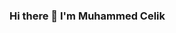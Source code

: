 ### Hi there 👋 I'm Muhammed Celik

<!--
**celikmu/celikmu** is a ✨ _special_ ✨ repository because its `README.md` (this file) appears on your GitHub profile.

Here are some ideas to get you started:

### I’m currently working on [React](https://reactjs.org/)

### Languages: 
- [JavaScript](https://developer.mozilla.org/tr/docs/Web/JavaScript)
- [TypeScript](https://developer.mozilla.org/en-US/docs/Learn/Tools_and_testing/Client-side_JavaScript_frameworks/Svelte_TypeScript)

### Frontend:
- [React](https://reactjs.org/)
- [HTML5](https://developer.mozilla.org/tr/docs/Web/HTML)
- [CSS3](https://www.w3schools.com/css/)
- [Bootstrap](https://getbootstrap.com/)

### UI/UX: 
- [Figma](https://www.figma.com/)
